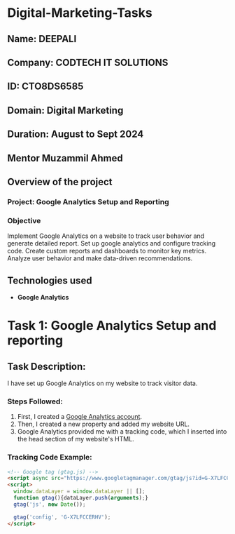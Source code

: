 # Digital-Marketing-Tasks

## **Name:** DEEPALI
## **Company:** CODTECH IT SOLUTIONS
## **ID:** CTO8DS6585
## **Domain:** Digital Marketing
## **Duration:** August to Sept 2024
## **Mentor** Muzammil Ahmed


## Overview of the project

### Project: Google Analytics Setup and Reporting

### Objective
Implement Google Analytics on a website to track user behavior and generate detailed report. Set up google analytics and configure tracking code. Create custom reports and dashboards to monitor key metrics. Analyze user behavior and make data-driven recommendations.

## Technologies used 
- **Google Analytics**
  
# Task 1: Google Analytics Setup and reporting

## Task Description:
I have set up Google Analytics on my website to track visitor data.

### Steps Followed:
1. First, I created a [Google Analytics account](https://analytics.google.com/analytics/web/provision/?authuser=0#/p453724982/reports/intelligenthome).
2. Then, I created a new property and added my website URL.
3. Google Analytics provided me with a tracking code, which I inserted into the head section of my website's HTML.

### Tracking Code Example:
```html
<!-- Google tag (gtag.js) -->
<script async src="https://www.googletagmanager.com/gtag/js?id=G-X7LFCCERHV"></script>
<script>
  window.dataLayer = window.dataLayer || [];
  function gtag(){dataLayer.push(arguments);}
  gtag('js', new Date());

  gtag('config', 'G-X7LFCCERHV');
</script>
